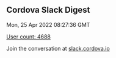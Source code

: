 ## Cordova Slack Digest
Mon, 25 Apr 2022 08:27:36 GMT

[User count: 4688](https://cordova.slack.com/)


Join the conversation at [slack.cordova.io](http://slack.cordova.io/)
